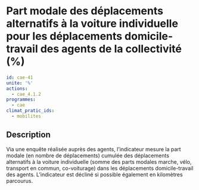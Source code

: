 # Part modale des déplacements alternatifs à la voiture individuelle pour les déplacements  domicile-travail des agents de la collectivité (%)
```yaml
id: cae-41
unite: '%'
actions:
  - cae_4.1.2
programmes:
  - cae
climat_pratic_ids:
  - mobilites
```
## Description
Via une enquête réalisée auprès des agents, l’indicateur mesure la part modale (en nombre de déplacements) cumulée des déplacements alternatifs à la voiture individuelle (somme des parts modales marche, vélo, transport en commun, co-voiturage) dans les déplacements domicile-travail des agents. L’indicateur est décliné si possible également en kilomètres parcourus.




